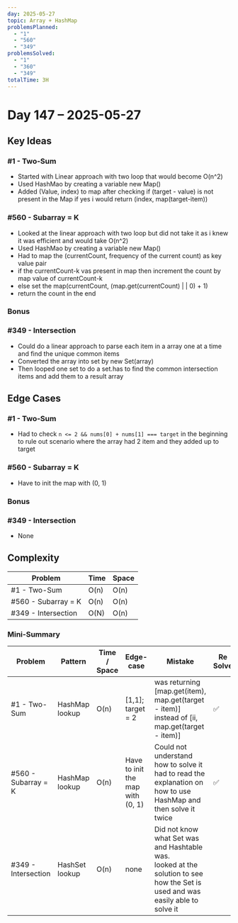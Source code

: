 ```yaml
---
day: 2025-05-27
topic: Array + HashMap
problemsPlanned:
  - "1"
  - "560"
  - "349"
problemsSolved:
  - "1"
  - "360"
  - "349"
totalTime: 3H
---
```


# Day 147 – 2025-05-27

## Key Ideas
### #1 - Two-Sum
- Started with Linear approach with two loop that would become O(n^2)
- Used HashMao by creating a variable new Map()
- Added (Value, index) to map after checking if (target - value) is not present in the Map if yes i would return (index, map(target-item))
### #560 - Subarray = K 
- Looked at the linear approach with two loop but did not take it as i knew it was efficient and would take O(n^2)
- Used HashMao by creating a variable new Map()
- Had to map the (currentCount, frequency of the current count) as key value pair
- if the currentCount-k vas present in map then increment the count by map value of currentCount-k
- else set the map(currentCount, (map.get(currentCount) | | 0) + 1)
- return the count in the end 
### Bonus
### #349 - Intersection 
- Could do a linear approach to parse each item in a array one at a time and find the unique common items
- Converted the array into set by new Set(array)
- Then looped one set to do a set.has to find the common intersection items and add them to a result array

## Edge Cases
### #1 - Two-Sum
- Had to check ```n <= 2 && nums[0] + nums[1] === target``` in the beginning to rule out scenario where the array had 2 item and they added up to target
### #560 - Subarray = K 
- Have to init the map with (0, 1) 

### Bonus
### #349 - Intersection 
- None
## Complexity
| Problem             | Time | Space |
| ------------------- | ---- | ----- |
| #1 - Two-Sum        | O(n) | O(n)  |
| #560 - Subarray = K | O(n) | O(n)  |
| #349 - Intersection | O(N) | O(n)  |

### Mini-Summary
| Problem             | Pattern        | Time / Space | Edge-case                        | Mistake                                                                                                                           | Re Solve |
| ------------------- | -------------- | ------------ | -------------------------------- | --------------------------------------------------------------------------------------------------------------------------------- | -------- |
| #1 - Two-Sum        | HashMap lookup | O(n)         | [1,1]; target = 2                | was returning  [map.get(item), map.get(target - item)] <br>instead of [ii, map.get(target - item)]                                | ✅        |
| #560 - Subarray = K | HashMap lookup | O(n)         | Have to init the map with (0, 1) | Could not understand how to solve it had to read the explanation on how to use HashMap and then solve it twice                    | ✅        |
| #349 - Intersection | HashSet lookup | O(n)         | none                             | Did not know what Set was and Hashtable was.<br>looked at the solution to see how the Set is used and was easily able to solve it |          |
